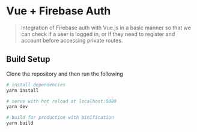 # Vue + Firebase Auth

> Integration of Firebase auth with Vue.js in a basic manner so that we can check if a user is logged in, or if they need to register and account before accessing private routes.

## Build Setup

Clone the repository and then run the following

``` bash
# install dependencies
yarn install

# serve with hot reload at localhost:8080
yarn dev

# build for production with minification
yarn build
```
